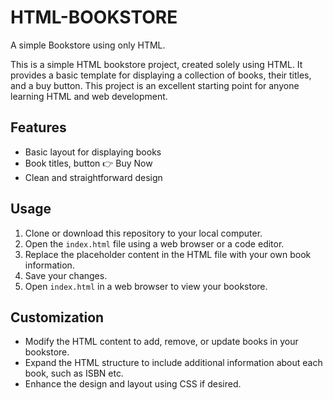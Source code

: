 # HTML-BOOKSTORE
A simple Bookstore using only HTML.

This is a simple HTML bookstore project, created solely using HTML. It provides a basic template for displaying a collection of books, their titles, and a buy button. This project is an excellent starting point for anyone learning HTML and web development.

## Features
- Basic layout for displaying books
- Book titles, button 👉 Buy Now
- Clean and straightforward design

## Usage
1. Clone or download this repository to your local computer.
2. Open the `index.html` file using a web browser or a code editor.
3. Replace the placeholder content in the HTML file with your own book information.
4. Save your changes.
5. Open `index.html` in a web browser to view your bookstore.

## Customization
- Modify the HTML content to add, remove, or update books in your bookstore.
- Expand the HTML structure to include additional information about each book, such as ISBN etc.
- Enhance the design and layout using CSS if desired.
